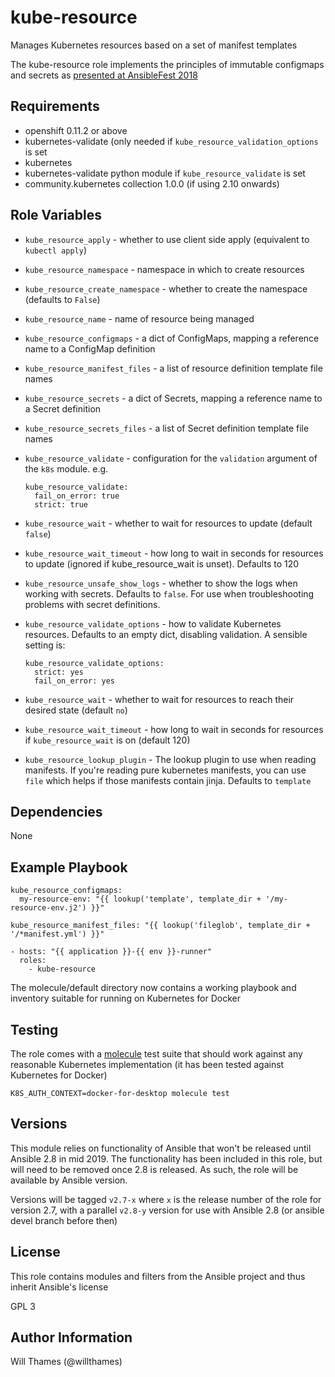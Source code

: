 kube-resource
=============

Manages Kubernetes resources based on a set of manifest templates

The kube-resource role implements the principles of immutable configmaps
and secrets as
[presented at AnsibleFest 2018](https://www.ansible.com/managing-kubernetes-is-easy-with-ansible)

Requirements
------------

* openshift 0.11.2 or above
* kubernetes-validate (only needed if `kube_resource_validation_options` is set
* kubernetes
* kubernetes-validate python module if `kube_resource_validate` is set
* community.kubernetes collection 1.0.0 (if using 2.10 onwards)

Role Variables
--------------

* `kube_resource_apply` - whether to use client side apply (equivalent to `kubectl apply`)
* `kube_resource_namespace` - namespace in which to create resources
* `kube_resource_create_namespace` - whether to create the namespace (defaults to `False`)
* `kube_resource_name` - name of resource being managed
* `kube_resource_configmaps` - a dict of ConfigMaps, mapping a reference name to a ConfigMap definition
* `kube_resource_manifest_files` - a list of resource definition template file names
* `kube_resource_secrets` - a dict of Secrets, mapping a reference name to a Secret definition
* `kube_resource_secrets_files` - a list of Secret definition template file names
* `kube_resource_validate` - configuration for the `validation` argument of the `k8s` module. e.g.
  ```
  kube_resource_validate:
    fail_on_error: true
    strict: true
  ```
* `kube_resource_wait` - whether to wait for resources to update (default `false`)
* `kube_resource_wait_timeout` - how long to wait in seconds for resources to update (ignored if kube_resource_wait is unset). Defaults to 120
* `kube_resource_unsafe_show_logs` - whether to show the logs when working with secrets. Defaults to `false`.
  For use when troubleshooting problems with secret definitions.

* `kube_resource_validate_options` - how to validate Kubernetes resources. Defaults to an empty dict,
  disabling validation. A sensible setting is:
  ```
  kube_resource_validate_options:
    strict: yes
    fail_on_error: yes
  ```
* `kube_resource_wait` - whether to wait for resources to reach their desired state (default `no`)
* `kube_resource_wait_timeout` - how long to wait in seconds for resources if `kube_resource_wait` is on
  (default 120)
* `kube_resource_lookup_plugin` - The lookup plugin to use when reading manifests. If you're reading pure
  kubernetes manifests, you can use `file` which helps if those manifests contain jinja. Defaults to
  `template`


Dependencies
------------

None

Example Playbook
----------------

```
kube_resource_configmaps:
  my-resource-env: "{{ lookup('template', template_dir + '/my-resource-env.j2') }}"
```

```
kube_resource_manifest_files: "{{ lookup('fileglob', template_dir + '/*manifest.yml') }}"
```

```
- hosts: "{{ application }}-{{ env }}-runner"
  roles:
    - kube-resource
```

The molecule/default directory now contains a working playbook and inventory suitable for
running on Kubernetes for Docker

Testing
-------

The role comes with a [molecule](https://molecule.readthedocs.io/) test suite that should
work against any reasonable Kubernetes implementation (it has been tested against Kubernetes
for Docker)

```
K8S_AUTH_CONTEXT=docker-for-desktop molecule test
```

Versions
--------

This module relies on functionality of Ansible that won't be released until Ansible 2.8 in mid 2019.
The functionality has been included in this role, but will need to be removed once 2.8 is released.
As such, the role will be available by Ansible version.

Versions will be tagged `v2.7-x` where `x` is the release number of the role for version 2.7, with
a parallel `v2.8-y` version for use with Ansible 2.8 (or ansible devel branch before then)

License
-------

This role contains modules and filters from the Ansible project and thus inherit Ansible's license

GPL 3

Author Information
------------------

Will Thames (@willthames)

